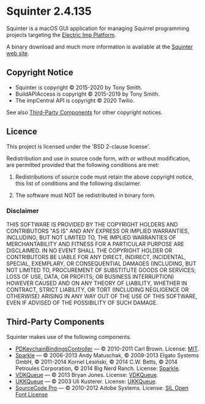 # Squinter 2.4.135 #

Squinter is a macOS GUI application for managing Squirrel programming projects targeting the [Electric Imp Platform](https://devloper.electricimp.com).

A binary download and much more information is available at the [Squinter web site](https://smittytone.net/squinter/index.html).

## Copyright Notice ##

- Squinter is copyright &copy; 2015-2020 by Tony Smith.
- BuildAPIAccess is copyright &copy; 2015-2019 by Tony Smith.
- The impCentral API is copyright &copy; 2020 Twilio.

See also [Third-Party Components](#third-party-components) for other copyright notices.

## Licence ##

This project is licensed under the 'BSD 2-clause license'.

Redistribution and use in source code form, with or without modification, are permitted provided that the following conditions are met:

1. Redistributions of source code must retain the above copyright notice, this list of conditions and the following disclaimer.

2. The software must NOT be redistributed in binary form.

### Disclaimer ###

THIS SOFTWARE IS PROVIDED BY THE COPYRIGHT HOLDERS AND CONTRIBUTORS "AS IS"
AND ANY EXPRESS OR IMPLIED WARRANTIES, INCLUDING, BUT NOT LIMITED TO, THE
IMPLIED WARRANTIES OF MERCHANTABILITY AND FITNESS FOR A PARTICULAR PURPOSE ARE
DISCLAIMED. IN NO EVENT SHALL THE COPYRIGHT HOLDER OR CONTRIBUTORS BE LIABLE
FOR ANY DIRECT, INDIRECT, INCIDENTAL, SPECIAL, EXEMPLARY, OR CONSEQUENTIAL
DAMAGES (INCLUDING, BUT NOT LIMITED TO, PROCUREMENT OF SUBSTITUTE GOODS OR
SERVICES; LOSS OF USE, DATA, OR PROFITS; OR BUSINESS INTERRUPTION) HOWEVER
CAUSED AND ON ANY THEORY OF LIABILITY, WHETHER IN CONTRACT, STRICT LIABILITY,
OR TORT (INCLUDING NEGLIGENCE OR OTHERWISE) ARISING IN ANY WAY OUT OF THE USE
OF THIS SOFTWARE, EVEN IF ADVISED OF THE POSSIBILITY OF SUCH DAMAGE.

## Third-Party Components ##

Squinter makes use of the following components.

- [PDKeychainBindingsController](https://github.com/carlbrown/PDKeychainBindingsController) &mdash; &copy; 2010-2011 Carl Brown. License: [MIT](https://github.com/carlbrown/PDKeychainBindingsController/blob/master/LICENSE).
- [Sparkle](https://github.com/sparkle-project/Sparkle) &mdash; &copy; 2006-2013 Andy Matuschak, &copy; 2009-2013 Elgato Systems GmbH, &copy; 2011-2014 Kornel Lesiński, &copy; 2014 C.W. Betts, &copy; 2014 Petroules Corporation, &copy; 2014 Big Nerd Ranch. License: [Sparkle](https://github.com/sparkle-project/Sparkle/blob/master/LICENSE).
- [VDKQueue](https://github.com/bdkjones/VDKQueue) &mdash; &copy; 2013 Bryan Jones. License: [VDKQueue](https://github.com/bdkjones/VDKQueue#License).
- [UKKQueue](https://github.com/uliwitness/UliKit) &mdash; &copy; 2003 Uli Kusterer. License: [UKKQueue](https://github.com/uliwitness/UliKit/blob/master/docs/UKKQueue%20Readme.txt).
- [SourceCode Pro](https://github.com/adobe-fonts/source-code-pro) &mdash; &copy; 2010-2012 Adobe Systems. License: [SIL Open Font License](https://github.com/adobe-fonts/source-code-pro/blob/master/LICENSE.txt)
